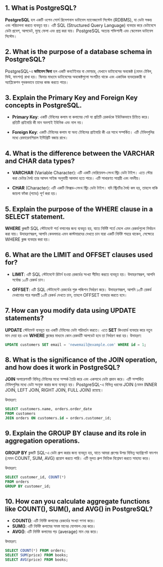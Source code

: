 
## 1. What is PostgreSQL?
**PostgreSQL** হল একটি ওপেন সোর্স রিলেশনাল ডাটাবেস ম্যানেজমেন্ট সিস্টেম (RDBMS), যা ডেটা সঞ্চয় এবং পরিচালনা করতে ব্যবহৃত হয়। এটি SQL (Structured Query Language) ব্যবহার করে ডেটাবেসে ডেটা প্রবেশ, আপডেট, মুছে ফেলা এবং প্রশ্ন করা যায়। PostgreSQL অত্যন্ত শক্তিশালী এবং স্কেলেবল ডাটাবেস সিস্টেম।

## 2. What is the purpose of a database schema in PostgreSQL?
PostgreSQL-এ **ডাটাবেস স্কিমা** হল একটি কনটেইনার বা ফোল্ডার, যেখানে ডাটাবেসের অবজেক্ট (যেমন টেবিল, ভিউ, ফাংশন) রাখা হয়। স্কিমার মাধ্যমে ডাটাবেসের অবজেক্টগুলো সংগঠিত থাকে এবং একাধিক ব্যবহারকারী বা অ্যাপ্লিকেশন পৃথকভাবে তাদের কাজ করতে পারে।

## 3. Explain the Primary Key and Foreign Key concepts in PostgreSQL.
- **Primary Key**: একটি টেবিলের কলাম বা কলামের সেট যা প্রতিটি রেকর্ডকে ইউনিকভাবে চিহ্নিত করে। প্রতিটি প্রাইমারি কী মান অবশ্যই ইউনিক এবং নাল নয়।
  
- **Foreign Key**: একটি টেবিলের কলাম যা অন্য টেবিলের প্রাইমারি কী এর সাথে সম্পর্কিত। এটি টেবিলগুলির মধ্যে রেফারেনশিয়াল ইন্টিগ্রিটি বজায় রাখে।

## 4. What is the difference between the VARCHAR and CHAR data types?
- **VARCHAR** (Variable Character): এটি একটি ভেরিয়েবল-লেংথ স্ট্রিং ডেটা টাইপ। এতে স্টোর করা ডেটার দৈর্ঘ্য তার আসল সাইজ অনুযায়ী আলাদা হতে পারে। এটি সাধারণত সাশ্রয়ী এবং নমনীয়।
  
- **CHAR** (Character): এটি একটি ফিক্সড-লেংথ স্ট্রিং ডেটা টাইপ। যদি স্ট্রিংটির দৈর্ঘ্য কম হয়, তাহলে বাকি জায়গা ফাঁকা (প্যাড) পূর্ণ করা হয়।

## 5. Explain the purpose of the WHERE clause in a SELECT statement.
**WHERE** ক্লজটি SQL স্টেটমেন্টে শর্ত বসানোর জন্য ব্যবহৃত হয়, যাতে নির্দিষ্ট শর্তে মেলে এমন রেকর্ডগুলো নির্বাচন করা যায়। উদাহরণস্বরূপ, আপনি কেবলমাত্র এমন কাস্টমারদের দেখতে চান যারা একটি নির্দিষ্ট শহরে থাকেন, সেক্ষেত্রে WHERE ক্লজ ব্যবহার করা হয়।

## 6. What are the LIMIT and OFFSET clauses used for?
- **LIMIT**: এটি SQL স্টেটমেন্টে রিটার্ন হওয়া রেকর্ডের সংখ্যা সীমিত করতে ব্যবহৃত হয়। উদাহরণস্বরূপ, আপনি সর্বোচ্চ ১০টি রেকর্ড চান।
  
- **OFFSET**: এটি SQL স্টেটমেন্টে রেকর্ডের শুরু পজিশন নির্ধারণ করে। উদাহরণস্বরূপ, আপনি ১০টি রেকর্ড দেখানোর পরে পরবর্তী ১০টি রেকর্ড দেখতে চান, তাহলে OFFSET ব্যবহার করতে হবে।

## 7. How can you modify data using UPDATE statements?
**UPDATE** স্টেটমেন্ট ব্যবহৃত হয় একটি টেবিলের ডেটা পরিবর্তন করতে। এতে **SET** কিওয়ার্ড ব্যবহার করে নতুন মান দেয়া হয় এবং **WHERE** ক্লজের মাধ্যমে কোন রেকর্ডটি আপডেট হবে তা নির্ধারণ করা হয়। উদাহরণ:

```sql
UPDATE customers SET email = 'newemail@example.com' WHERE id = 1;
```

## 8. What is the significance of the JOIN operation, and how does it work in PostgreSQL?
**JOIN** অপারেশনটি বিভিন্ন টেবিলের মধ্যে সম্পর্ক তৈরি করে এবং একসাথে ডেটা প্রদান করে। এটি সম্পর্কিত টেবিলগুলির মধ্যে ডেটা সংযুক্ত করার জন্য ব্যবহৃত হয়। PostgreSQL-এ বিভিন্ন ধরনের JOIN (যেমন INNER JOIN, LEFT JOIN, RIGHT JOIN, FULL JOIN) রয়েছে।

উদাহরণ:

```sql
SELECT customers.name, orders.order_date
FROM customers
JOIN orders ON customers.id = orders.customer_id;
```

## 9. Explain the GROUP BY clause and its role in aggregation operations.
**GROUP BY** ক্লজটি SQL-এ ডেটা গ্রুপ করার জন্য ব্যবহৃত হয়, যাতে আমরা গ্রুপের উপর বিভিন্ন অ্যাগ্রিগেট ফাংশন (যেমন COUNT, SUM, AVG) প্রয়োগ করতে পারি। এটি মূলত গ্রুপ ভিত্তিক বিশ্লেষণ করতে সাহায্য করে।

উদাহরণ:

```sql
SELECT customer_id, COUNT(*) 
FROM orders 
GROUP BY customer_id;
```

## 10. How can you calculate aggregate functions like COUNT(), SUM(), and AVG() in PostgreSQL?
- **COUNT()**: এটি নির্দিষ্ট কলামের রেকর্ডের সংখ্যা গণনা করে।
- **SUM()**: এটি নির্দিষ্ট কলামের সমস্ত মানের যোগফল বের করে।
- **AVG()**: এটি নির্দিষ্ট কলামের গড় (average) মান বের করে।

উদাহরণ:

```sql
SELECT COUNT(*) FROM orders;
SELECT SUM(price) FROM books;
SELECT AVG(price) FROM books;
```